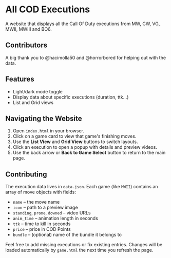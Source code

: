 # All COD Executions
A website that displays all the Call Of Duty executions from MW, CW, VG, MWII, MWIII and BO6.

## Contributors
A big thank you to @hacimolla50 and @horrorbored for helping out with the data.

## Features

- Light/dark mode toggle
- Display data about specific executions (duration, ttk...)
- List and Grid views

## Navigating the Website
1. Open `index.html` in your browser.
2. Click on a game card to view that game's finishing moves.
3. Use the **List View** and **Grid View** buttons to switch layouts.
4. Click an execution to open a popup with details and preview videos.
5. Use the back arrow or **Back to Game Select** button to return to the main page.

## Contributing
The execution data lives in `data.json`. Each game (like `MWII`) contains an array of move objects with fields:
- `name` – the move name
- `icon` – path to a preview image
- `standing`, `prone`, `downed` – video URLs
- `anim_time` – animation length in seconds
- `ttk` – time to kill in seconds
- `price` – price in COD Points
- `bundle` – (optional) name of the bundle it belongs to

Feel free to add missing executions or fix existing entries. Changes will be loaded automatically by `game.html` the next time you refresh the page.
